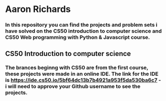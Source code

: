 # Aaron Richards

### In this repository you can find the projects and problem sets i have solved on the CS50 introduction to computer science and CS50 Web programming with Python & Javascript course.

## CS50 Introduction to computer science

### The brances beginng with CS50 are from the first course, these projects were made in an online IDE. The link for the IDE is https://ide.cs50.io/5bf64dc13b7b4921a953f5da530ba6c7 - i will need to approve your Github username to see the projects. 

